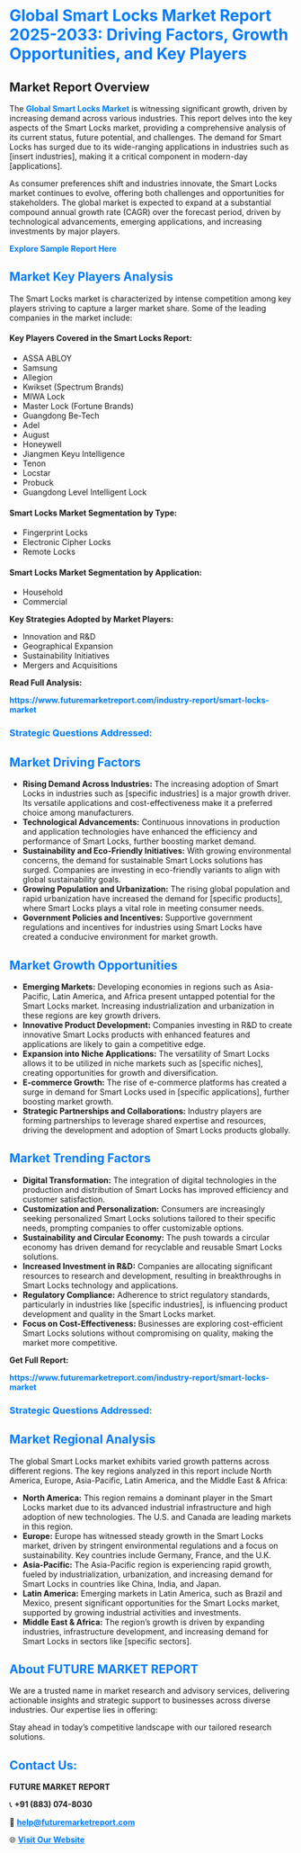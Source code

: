 <h1 style="color: #007BFF;">Global Smart Locks Market Report 2025-2033: Driving Factors, Growth Opportunities, and Key Players</h1>

<section id="overview">
<h2>Market Report Overview</h2>
<p>The <a href="https://www.futuremarketreport.com/industry-report/smart-locks-market" style="color: #007BFF; text-decoration: none;"><strong>Global Smart Locks Market</strong></a> is witnessing significant growth, driven by increasing demand across various industries. This report delves into the key aspects of the Smart Locks market, providing a comprehensive analysis of its current status, future potential, and challenges. The demand for Smart Locks has surged due to its wide-ranging applications in industries such as [insert industries], making it a critical component in modern-day [applications].</p>
<p>As consumer preferences shift and industries innovate, the Smart Locks market continues to evolve, offering both challenges and opportunities for stakeholders. The global market is expected to expand at a substantial compound annual growth rate (CAGR) over the forecast period, driven by technological advancements, emerging applications, and increasing investments by major players.</p>
</section>

<section id="overview">
<p><a href="https://www.futuremarketreport.com/request-sample/reportId=83776" style="color: #007BFF; text-decoration: none;"><strong>Explore Sample Report Here</strong></a></p>
</section>

<section id="key-players">
<h2 style="color: #007BFF;">Market Key Players Analysis</h2>
<p>The Smart Locks market is characterized by intense competition among key players striving to capture a larger market share. Some of the leading companies in the market include:</p>
<h4>Key Players Covered in the Smart Locks Report:</h4>
<ul><li>ASSA ABLOY</li><li>Samsung</li><li>Allegion</li><li>Kwikset (Spectrum Brands)</li><li>MIWA Lock</li><li>Master Lock (Fortune Brands)</li><li>Guangdong Be-Tech</li><li>Adel</li><li>August</li><li>Honeywell</li><li>Jiangmen Keyu Intelligence</li><li>Tenon</li><li>Locstar</li><li>Probuck</li><li>Guangdong Level Intelligent Lock</li></ul>
<h4>Smart Locks Market Segmentation by Type:</h4>
<ul><li>Fingerprint Locks</li><li>Electronic Cipher Locks</li><li>Remote Locks</li></ul>

<h4>Smart Locks Market Segmentation by Application:</h4>
<ul><li>Household</li><li>Commercial</li></ul>
<p><strong>Key Strategies Adopted by Market Players:</strong></p>
<ul>
<li>Innovation and R&D</li>
<li>Geographical Expansion</li>
<li>Sustainability Initiatives</li>
<li>Mergers and Acquisitions</li>
</ul>
</section>

<section>
<p><strong>Read Full Analysis: </strong></p><a href="https://www.futuremarketreport.com/industry-report/smart-locks-market" style="color: #007BFF; text-decoration: none;"><strong>https://www.futuremarketreport.com/industry-report/smart-locks-market</strong></a>
<h3 style="color: #007BFF;">Strategic Questions Addressed:</h3>
</section>

<section id="driving-factors">
<h2 style="color: #007BFF;">Market Driving Factors</h2>
<ul>
<li><strong>Rising Demand Across Industries:</strong> The increasing adoption of Smart Locks in industries such as [specific industries] is a major growth driver. Its versatile applications and cost-effectiveness make it a preferred choice among manufacturers.</li>
<li><strong>Technological Advancements:</strong> Continuous innovations in production and application technologies have enhanced the efficiency and performance of Smart Locks, further boosting market demand.</li>
<li><strong>Sustainability and Eco-Friendly Initiatives:</strong> With growing environmental concerns, the demand for sustainable Smart Locks solutions has surged. Companies are investing in eco-friendly variants to align with global sustainability goals.</li>
<li><strong>Growing Population and Urbanization:</strong> The rising global population and rapid urbanization have increased the demand for [specific products], where Smart Locks plays a vital role in meeting consumer needs.</li>
<li><strong>Government Policies and Incentives:</strong> Supportive government regulations and incentives for industries using Smart Locks have created a conducive environment for market growth.</li>
</ul>
</section>

<section id="growth-opportunities">
<h2 style="color: #007BFF;">Market Growth Opportunities</h2>
<ul>
<li><strong>Emerging Markets:</strong> Developing economies in regions such as Asia-Pacific, Latin America, and Africa present untapped potential for the Smart Locks market. Increasing industrialization and urbanization in these regions are key growth drivers.</li>
<li><strong>Innovative Product Development:</strong> Companies investing in R&D to create innovative Smart Locks products with enhanced features and applications are likely to gain a competitive edge.</li>
<li><strong>Expansion into Niche Applications:</strong> The versatility of Smart Locks allows it to be utilized in niche markets such as [specific niches], creating opportunities for growth and diversification.</li>
<li><strong>E-commerce Growth:</strong> The rise of e-commerce platforms has created a surge in demand for Smart Locks used in [specific applications], further boosting market growth.</li>
<li><strong>Strategic Partnerships and Collaborations:</strong> Industry players are forming partnerships to leverage shared expertise and resources, driving the development and adoption of Smart Locks products globally.</li>
</ul>
</section>

<section id="trending-factors">
<h2 style="color: #007BFF;">Market Trending Factors</h2>
<ul>
<li><strong>Digital Transformation:</strong> The integration of digital technologies in the production and distribution of Smart Locks has improved efficiency and customer satisfaction.</li>
<li><strong>Customization and Personalization:</strong> Consumers are increasingly seeking personalized Smart Locks solutions tailored to their specific needs, prompting companies to offer customizable options.</li>
<li><strong>Sustainability and Circular Economy:</strong> The push towards a circular economy has driven demand for recyclable and reusable Smart Locks solutions.</li>
<li><strong>Increased Investment in R&D:</strong> Companies are allocating significant resources to research and development, resulting in breakthroughs in Smart Locks technology and applications.</li>
<li><strong>Regulatory Compliance:</strong> Adherence to strict regulatory standards, particularly in industries like [specific industries], is influencing product development and quality in the Smart Locks market.</li>
<li><strong>Focus on Cost-Effectiveness:</strong> Businesses are exploring cost-efficient Smart Locks solutions without compromising on quality, making the market more competitive.</li>
</ul>
</section>

<section>
<p><strong>Get Full Report: </strong></p><a href="https://www.futuremarketreport.com/industry-report/smart-locks-market" style="color: #007BFF; text-decoration: none;"><strong>https://www.futuremarketreport.com/industry-report/smart-locks-market</strong></a>
<h3 style="color: #007BFF;">Strategic Questions Addressed:</h3>
</section>


<section id="regional-analysis">
<h2 style="color: #007BFF;">Market Regional Analysis</h2>
<p>The global Smart Locks market exhibits varied growth patterns across different regions. The key regions analyzed in this report include North America, Europe, Asia-Pacific, Latin America, and the Middle East & Africa:</p>
<ul>
<li><strong>North America:</strong> This region remains a dominant player in the Smart Locks market due to its advanced industrial infrastructure and high adoption of new technologies. The U.S. and Canada are leading markets in this region.</li>
<li><strong>Europe:</strong> Europe has witnessed steady growth in the Smart Locks market, driven by stringent environmental regulations and a focus on sustainability. Key countries include Germany, France, and the U.K.</li>
<li><strong>Asia-Pacific:</strong> The Asia-Pacific region is experiencing rapid growth, fueled by industrialization, urbanization, and increasing demand for Smart Locks in countries like China, India, and Japan.</li>
<li><strong>Latin America:</strong> Emerging markets in Latin America, such as Brazil and Mexico, present significant opportunities for the Smart Locks market, supported by growing industrial activities and investments.</li>
<li><strong>Middle East & Africa:</strong> The region’s growth is driven by expanding industries, infrastructure development, and increasing demand for Smart Locks in sectors like [specific sectors].</li>
</ul>
</section>

<footer>
<h2 style="color: #007BFF;">About FUTURE MARKET REPORT</h2>
<p>We are a trusted name in market research and advisory services, delivering actionable insights and strategic support to businesses across diverse industries. Our expertise lies in offering:</p>

<p>Stay ahead in today’s competitive landscape with our tailored research solutions.</p>

<h2 style="color: #007BFF;">Contact Us:</h2>
<p><strong>FUTURE MARKET REPORT</strong></p>
<p>📞 <strong>+91 (883) 074-8030</strong></p>
<p>📧 <strong><a href="mailto:help@futuremarketreport.com" style="color: #007BFF;">help@futuremarketreport.com</a></strong></p>
<p>🌐 <strong><a href="https://www.futuremarketreport.com/" style="color: #007BFF;">Visit Our Website</a></strong></p>
</footer>